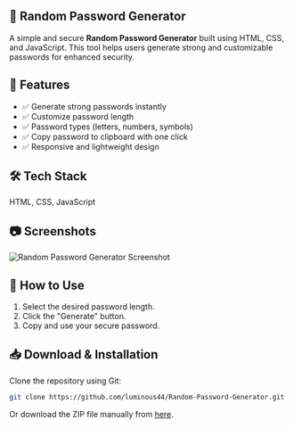 ## 🔐 Random Password Generator  

A simple and secure **Random Password Generator** built using HTML, CSS, and JavaScript. This tool helps users generate strong and customizable passwords for enhanced security.  

## 🚀 Features  
- ✅ Generate strong passwords instantly  
- ✅ Customize password length
- ✅ Password types (letters, numbers, symbols)  
- ✅ Copy password to clipboard with one click  
- ✅ Responsive and lightweight design  

## 🛠 Tech Stack  
HTML, CSS, JavaScript  

## 📷 Screenshots  
![Random Password Generator Screenshot](images/image.png)  

## 📌 How to Use    
1. Select the desired password length.
2. Click the "Generate" button.
3. Copy and use your secure password.

## 📥 Download & Installation  
Clone the repository using Git:  
```bash
git clone https://github.com/luminous44/Random-Password-Generator.git
```
Or download the ZIP file manually from [here](https://github.com/luminous44/Random-Password-Generator/archive/refs/heads/main.zip). 

 
